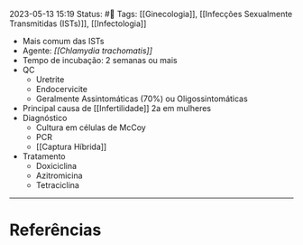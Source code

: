 2023-05-13 15:19
Status: #🌱 
Tags: [[Ginecologia]], [[Infecções Sexualmente Transmitidas (ISTs)]], [[Infectologia]]
<br/>
- Mais comum das ISTs
- Agente: _[[Chlamydia trachomatis]]_
- Tempo de incubação: 2 semanas ou mais
- QC
	- Uretrite
	- Endocervicite
	- Geralmente Assintomáticas (70%) ou Oligossintomáticas
- Principal causa de [[Infertilidade]] 2a em mulheres
- Diagnóstico
	- Cultura em células de McCoy
	- PCR
	- [[Captura Híbrida]]
- Tratamento
	- Doxiciclina
	- Azitromicina
	- Tetraciclina
____
# Referências

